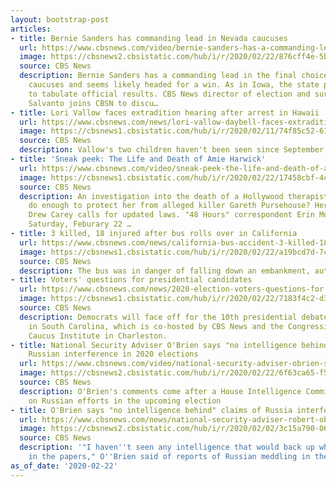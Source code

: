 ```yaml
---
layout: bootstrap-post
articles:
- title: Bernie Sanders has commanding lead in Nevada caucuses
  url: https://www.cbsnews.com/video/bernie-sanders-has-a-commanding-lead-in-nevada-caucuses/
  image: https://cbsnews2.cbsistatic.com/hub/i/r/2020/02/22/876cff4e-5bb1-40d7-af42-cf7a72b7548d/thumbnail/1200x630/6146d79cb8c9f0e22eec76c81512b8c3/cbsn-fusion-bernie-sanders-has-a-commanding-lead-in-nevada-caucuses-thumbnail-449581-640x360.jpg
  source: CBS News
  description: Bernie Sanders has a commanding lead in the final choice in the Nevada
    caucuses and seems likely headed for a win. As in Iowa, the state party is slow
    to tabulate official results. CBS News director of election and surveys Anthony
    Salvanto joins CBSN to discu…
- title: Lori Vallow faces extradition hearing after arrest in Hawaii
  url: https://www.cbsnews.com/news/lori-vallow-daybell-faces-extradition-hearing-after-arrest-in-hawaii-today-2020-02-21/
  image: https://cbsnews1.cbsistatic.com/hub/i/r/2020/02/11/74f85c52-61ee-436e-a136-9bfd6370db65/thumbnail/1200x630/f67ea4fe02c0b88c3ac154cdbed4e2f2/lori-vallow.jpg
  source: CBS News
  description: Vallow's two children haven't been seen since September.
- title: 'Sneak peek: The Life and Death of Amie Harwick'
  url: https://www.cbsnews.com/video/sneak-peek-the-life-and-death-of-amie-harwick/
  image: https://cbsnews1.cbsistatic.com/hub/i/r/2020/02/22/17458cbf-4cc9-435d-8445-311b56fa6fda/thumbnail/1200x630/c4acda64655809cc4739f4568272f4d6/harwick-sneakpeek-2033228-640x360.jpg
  source: CBS News
  description: An investigation into the death of a Hollywood therapist. Did the system
    do enough to protect her from alleged killer Gareth Pursehouse? Her former fiancé
    Drew Carey calls for updated laws. "48 Hours" correspondent Erin Moriarty reports
    Saturday, Feburary 22 …
- title: 3 killed, 18 injured after bus rolls over in California
  url: https://www.cbsnews.com/news/california-bus-accident-3-killed-18-injured-in-pala-mesa-bus-crash-2020-02-22/
  image: https://cbsnews1.cbsistatic.com/hub/i/r/2020/02/22/a19bcd7d-7cbb-4d60-ac42-7ecc27bedece/thumbnail/1200x630/7d4bc0916020c28f99b489a682fd6dc9/bus-crash.jpg
  source: CBS News
  description: The bus was in danger of falling down an embankment, authorities said.
- title: Voters' questions for presidential candidates
  url: https://www.cbsnews.com/news/2020-election-voters-questions-for-candidates/
  image: https://cbsnews1.cbsistatic.com/hub/i/r/2020/02/22/7183f4c2-d37c-4c99-88b7-2ff26650dfe4/thumbnail/1200x630/387573b2d24403b245972270ecd742a0/cbs-this-morning-08-08-19-am.jpg
  source: CBS News
  description: Democrats will face off for the 10th presidential debate on Tuesday
    in South Carolina, which is co-hosted by CBS News and the Congressional Black
    Caucus Institute in Charleston.
- title: National Security Adviser O'Brien says "no intelligence behind" claims of
    Russian interference in 2020 elections
  url: https://www.cbsnews.com/video/national-security-adviser-obrien-says-no-intelligence-behind-claims-of-russian-interference-in-2020-elections/
  image: https://cbsnews2.cbsistatic.com/hub/i/r/2020/02/22/6f63ca65-f503-440b-8b35-04608343193a/thumbnail/1200x630/a7998d4bc74c330a2e50a1ae7fe2ce8c/0222-ftn-obrienrussia-2033195-640x360.jpg
  source: CBS News
  description: O'Brien's comments come after a House Intelligence Committee briefing
    on Russian efforts in the upcoming election
- title: O'Brien says "no intelligence behind" claims of Russia interfering in 2020
  url: https://www.cbsnews.com/news/national-security-adviser-robert-obrien-says-no-intelligence-behind-claims-of-russian-interference-in-2020/
  image: https://cbsnews2.cbsistatic.com/hub/i/r/2020/02/02/3c15a790-062e-426b-b09e-bff1a6c212a3/thumbnail/1200x630/aaf86afbbd0c89ef212f32166d067eeb/obrien1.png
  source: CBS News
  description: '"I haven''t seen any intelligence that would back up what I''m reading
    in the papers," O''Brien said of reports of Russian meddling in the 2020 election'
as_of_date: '2020-02-22'
---
```


